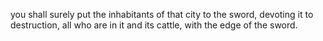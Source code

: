 you shall surely put the inhabitants of that city to the sword, devoting it to destruction, all who are in it and its cattle, with the edge of the sword.
